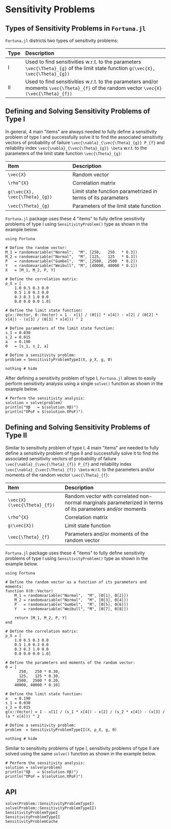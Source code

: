 # Sensitivity Problems

## Types of Sensitivity Problems in `Fortuna.jl`

`Fortuna.jl` districts two types of sensitivity problems:

| Type | Description |
| :--- | :--- |
| I | Used to find sensitivities w.r.t. to the parameters ``\vec{\Theta}_{g}`` of the limit state function ``g(\vec{X}, \vec{\Theta}_{g})`` |
| II | Used to find sensitivities w.r.t. to the parameters and/or moments ``\vec{\Theta}_{f}`` of the random vector ``\vec{X}(\vec{\Theta}_{f})`` |

## Defining and Solving Sensitivity Problems of Type I

In general, 4 main "items" are always needed to fully define a sensitivity problem of type I and successfully solve it to find the associated sensitivity vectors of probability of failure ``\vec{\nabla}_{\vec{\Theta}_{g}} P_{f}`` and reliability index ``\vec{\nabla}_{\vec{\Theta}_{g}} \beta`` w.r.t. to the parameters of the limit state function ``\vec{\Theta}_{g}``:

| Item | Description |
| :--- | :--- |
| ``\vec{X}`` | Random vector |
| ``\rho^{X}`` | Correlation matrix |
| ``g(\vec{X}, \vec{\Theta}_{g})`` | Limit state function parametrized in terms of its parameters |
| ``\vec{\Theta}_{g}`` | Parameters of the limit state function |

`Fortuna.jl` package uses these 4 "items" to fully define sensitivity problems of type I using `SensitivityProblem()` type as shown in the example below.

```@setup sensitivity_problem_1
using Fortuna
```

```@example sensitivity_problem_1
# Define the random vector:
M_1 = randomvariable("Normal",  "M", [250,   250   * 0.3])
M_2 = randomvariable("Normal",  "M", [125,   125   * 0.3])
P   = randomvariable("Gumbel",  "M", [2500,  2500  * 0.2])
Y   = randomvariable("Weibull", "M", [40000, 40000 * 0.1])
X   = [M_1, M_2, P, Y]

# Define the correlation matrix:
ρ_X = [
    1.0 0.5 0.3 0.0
    0.5 1.0 0.3 0.0
    0.3 0.3 1.0 0.0
    0.0 0.0 0.0 1.0]

# Define the limit state function:
g(x::Vector, θ::Vector) = 1 - x[1] / (θ[1] * x[4]) - x[2] / (θ[2] * x[4]) - (x[3] / (θ[3] * x[4])) ^ 2

# Define parameters of the limit state function:
s_1 = 0.030
s_2 = 0.015
a   = 0.190
Θ   = [s_1, s_2, a]

# Define a sensitivity problem:
problem = SensitivityProblemTypeI(X, ρ_X, g, Θ)

nothing # hide
```

After defining a sensitivity problem of type I, `Fortuna.jl` allows to easily perform sensitivity analysis using a single `solve()` function as shown in the example below.

```@example sensitivity_problem_1
# Perform the sensitivity analysis:
solution = solve(problem)
println("∇β   = $(solution.∇β)")
println("∇PoF = $(solution.∇PoF)")
```

## Defining and Solving Sensitivity Problems of Type II

Similar to sensitivity problem of type I, 4 main "items" are needed to fully define a sensitivity problem of type II and successfully solve it to find the associated sensitivity vectors of probability of failure ``\vec{\nabla}_{\vec{\Theta}_{f}} P_{f}`` and reliability index ``\vec{\nabla}_{\vec{\Theta}_{f}} \beta`` w.r.t. to the parameters and/or moments of the random vector ``\vec{\Theta}_{f}``:

| Item | Description |
| :--- | :--- |
| ``\vec{X}(\vec{\Theta}_{f})`` | Random vector with correlated non-normal marginals parameterized in terms of its parameters and/or moments |
| ``\rho^{X}`` | Correlation matrix |
| ``g(\vec{X})`` | Limit state function |
| ``\vec{\Theta}_{f}`` | Parameters and/or moments of the random vector |

`Fortuna.jl` package uses these 4 "items" to fully define sensitivity problems of type I using `SensitivityProblem()` type as shown in the example below.

```@setup sensitivity_problem_2
using Fortuna
```

```@example sensitivity_problem_2
# Define the random vector as a function of its parameters and moments:
function X(Θ::Vector)
    M_1 = randomvariable("Normal",  "M", [Θ[1], Θ[2]])
    M_2 = randomvariable("Normal",  "M", [Θ[3], Θ[4]])
    P   = randomvariable("Gumbel",  "M", [Θ[5], Θ[6]])
    Y   = randomvariable("Weibull", "M", [Θ[7], Θ[8]])

    return [M_1, M_2, P, Y]
end

# Define the correlation matrix:
ρ_X = [
    1.0 0.5 0.3 0.0
    0.5 1.0 0.3 0.0
    0.3 0.3 1.0 0.0
    0.0 0.0 0.0 1.0]

# Define the parameters and moments of the random vector:
Θ = [
      250,   250 * 0.30,
      125,   125 * 0.30,
     2500,  2500 * 0.20,
    40000, 40000 * 0.10]

# Define the limit state function:
a   = 0.190
s_1 = 0.030
s_2 = 0.015
g(x::Vector) = 1 - x[1] / (s_1 * x[4]) - x[2] / (s_2 * x[4]) - (x[3] / (a * x[4])) ^ 2

# Define a sensitivity problem:
problem  = SensitivityProblemTypeII(X, ρ_X, g, Θ)

nothing # hide
```

Similar to sensitivity problems of type I, sensitivity problems of type II are solved using the same `solve()` function as shown in the example below.

```@example sensitivity_problem_2
# Perform the sensitivity analysis:
solution = solve(problem)
println("∇β   = $(solution.∇β)")
println("∇PoF = $(solution.∇PoF)")
```

## API

```@docs
solve(Problem::SensitivityProblemTypeI)
solve(Problem::SensitivityProblemTypeII)
SensitivityProblemTypeI
SensitivityProblemTypeII
SensitivityProblemCache
```